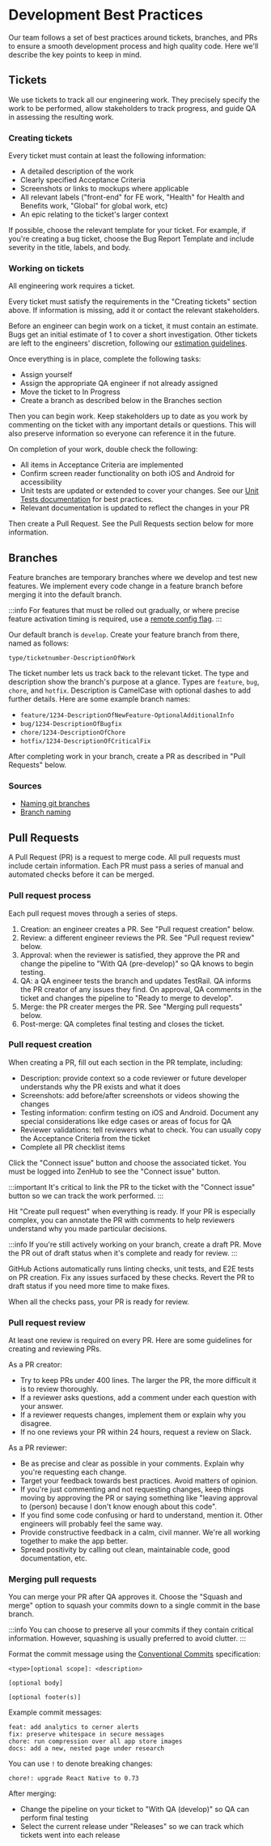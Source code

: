 # Development Best Practices

Our team follows a set of best practices around tickets, branches, and PRs to ensure a smooth development process and high quality code. Here we'll describe the key points to keep in mind.

## Tickets

We use tickets to track all our engineering work. They precisely specify the work to be performed, allow stakeholders to track progress, and guide QA in assessing the resulting work.

### Creating tickets

Every ticket must contain at least the following information:

- A detailed description of the work
- Clearly specified Acceptance Criteria
- Screenshots or links to mockups where applicable
- All relevant labels ("front-end" for FE work, "Health" for Health and Benefits work, "Global" for global work, etc)
- An epic relating to the ticket's larger context

If possible, choose the relevant template for your ticket. For example, if you're creating a bug ticket, choose the Bug Report Template and include severity in the title, labels, and body.

### Working on tickets

All engineering work requires a ticket.

Every ticket must satisfy the requirements in the "Creating tickets" section above. If information is missing, add it or contact the relevant stakeholders.

Before an engineer can begin work on a ticket, it must contain an estimate. Bugs get an initial estimate of 1 to cover a short investigation. Other tickets are left to the engineers' discretion, following our [estimation guidelines](/docs/About%20our%20team/team-charter/#estimation).

Once everything is in place, complete the following tasks:

- Assign yourself
- Assign the appropriate QA engineer if not already assigned
- Move the ticket to In Progress
- Create a branch as described below in the Branches section

Then you can begin work. Keep stakeholders up to date as you work by commenting on the ticket with any important details or questions. This will also preserve information so everyone can reference it in the future.

On completion of your work, double check the following:

- All items in Acceptance Criteria are implemented
- Confirm screen reader functionality on both iOS and Android for accessibility
- Unit tests are updated or extended to cover your changes. See our [Unit Tests documentation](/docs/Engineering/FrontEnd/Testing/UnitTesting) for best practices.
- Relevant documentation is updated to reflect the changes in your PR

Then create a Pull Request. See the Pull Requests section below for more information.

## Branches

Feature branches are temporary branches where we develop and test new features. We implement every code change in a feature branch before merging it into the default branch.

:::info
For features that must be rolled out gradually, or where precise feature activation timing is required, use a [remote config flag](https://firebase.google.com/docs/remote-config/).
:::

Our default branch is `develop`. Create your feature branch from there, named as follows:

```
type/ticketnumber-DescriptionOfWork
```

The ticket number lets us track back to the relevant ticket. The type and description show the branch's purpose at a glance. Types are `feature`, `bug`, `chore`, and `hotfix`. Description is CamelCase with optional dashes to add further details. Here are some example branch names:

- `feature/1234-DescriptionOfNewFeature-OptionalAdditionalInfo`
- `bug/1234-DescriptionOfBugfix`
- `chore/1234-DescriptionOfChore`
- `hotfix/1234-DescriptionOfCriticalFix`

After completing work in your branch, create a PR as described in "Pull Requests" below.

### Sources

- [Naming git branches](https://gist.github.com/jefffederman/1d492f98b8e3913a75ca)
- [Branch naming](https://dev.to/varbsan/a-simplified-convention-for-naming-branches-and-commits-in-git-il4)

## Pull Requests

A Pull Request (PR) is a request to merge code. All pull requests must include certain information. Each PR must pass a series of manual and automated checks before it can be merged.

### Pull request process

Each pull request moves through a series of steps.

1. Creation: an engineer creates a PR. See "Pull request creation" below.
2. Review: a different engineer reviews the PR. See "Pull request review" below.
3. Approval: when the reviewer is satisfied, they approve the PR and change the pipeline to "With QA (pre-develop)" so QA knows to begin testing.
4. QA: a QA engineer tests the branch and updates TestRail. QA informs the PR creator of any issues they find. On approval, QA comments in the ticket and changes the pipeline to "Ready to merge to develop".
5. Merge: the PR creater merges the PR. See "Merging pull requests" below.
6. Post-merge: QA completes final testing and closes the ticket.

### Pull request creation

When creating a PR, fill out each section in the PR template, including:

- Description: provide context so a code reviewer or future developer understands why the PR exists and what it does
- Screenshots: add before/after screenshots or videos showing the changes
- Testing information: confirm testing on iOS and Android. Document any special considerations like edge cases or areas of focus for QA
- Reviewer validations: tell reviewers what to check. You can usually copy the Acceptance Criteria from the ticket
- Complete all PR checklist items

Click the "Connect issue" button and choose the associated ticket. You must be logged into ZenHub to see the "Connect issue" button.

:::important
It's critical to link the PR to the ticket with the "Connect issue" button so we can track the work performed.
:::

Hit "Create pull request" when everything is ready. If your PR is especially complex, you can annotate the PR with comments to help reviewers understand why you made particular decisions.

:::info
If you're still actively working on your branch, create a draft PR. Move the PR out of draft status when it's complete and ready for review.
:::

GitHub Actions automatically runs linting checks, unit tests, and E2E tests on PR creation. Fix any issues surfaced by these checks. Revert the PR to draft status if you need more time to make fixes.

When all the checks pass, your PR is ready for review.

### Pull request review

At least one review is required on every PR. Here are some guidelines for creating and reviewing PRs.

As a PR creator:

- Try to keep PRs under 400 lines. The larger the PR, the more difficult it is to review thoroughly.
- If a reviewer asks questions, add a comment under each question with your answer.
- If a reviewer requests changes, implement them or explain why you disagree.
- If no one reviews your PR within 24 hours, request a review on Slack.

As a PR reviewer:

- Be as precise and clear as possible in your comments. Explain why you're requesting each change.
- Target your feedback towards best practices. Avoid matters of opinion.
- If you're just commenting and not requesting changes, keep things moving by approving the PR or saying something like "leaving approval to (person) because I don't know enough about this code".
- If you find some code confusing or hard to understand, mention it. Other engineers will probably feel the same way.
- Provide constructive feedback in a calm, civil manner. We're all working together to make the app better.
- Spread positivity by calling out clean, maintainable code, good documentation, etc.

### Merging pull requests

You can merge your PR after QA approves it. Choose the "Squash and merge" option to squash your commits down to a single commit in the base branch.

:::info
You can choose to preserve all your commits if they contain critical information. However, squashing is usually preferred to avoid clutter.
:::

Format the commit message using the [Conventional Commits](https://www.conventionalcommits.org/en/v1.0.0/) specification:

```
<type>[optional scope]: <description>

[optional body]

[optional footer(s)]
```

Example commit messages:

```
feat: add analytics to cerner alerts
fix: preserve whitespace in secure messages
chore: run compression over all app store images
docs: add a new, nested page under research
```

You can use `!` to denote breaking changes:

```
chore!: upgrade React Native to 0.73
```

After merging:

- Change the pipeline on your ticket to "With QA (develop)" so QA can perform final testing
- Select the current release under "Releases" so we can track which tickets went into each release
